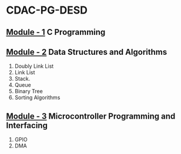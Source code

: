 # CDAC-PG-DESD<br>
## [Module - 1](../Data_Structure) C Programming <br>
## [Module - 2](https://github.com/JAGAHPEE/CDAC-PG-DESD/tree/8b51b884af439733df064603b337c31af08e29da/Data_Structure) Data Structures and Algorithms <br>
1. Doubly Link List
2. Link List
3. Stack.
4. Queue
5. Binary Tree
6. Sorting Algorithms
## [Module - 3]() Microcontroller Programming and Interfacing
1. GPIO
2. DMA
